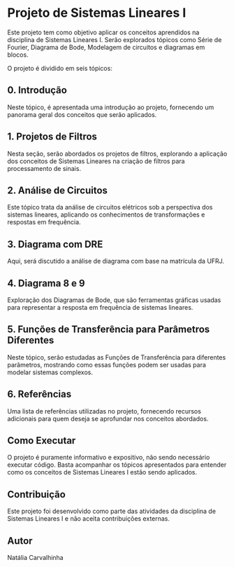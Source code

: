 # Projeto de Sistemas Lineares I

Este projeto tem como objetivo aplicar os conceitos aprendidos na disciplina de Sistemas Lineares I. Serão explorados tópicos como Série de Fourier, Diagrama de Bode, Modelagem de circuitos e diagramas em blocos.

O projeto é dividido em seis tópicos:

## 0. Introdução
Neste tópico, é apresentada uma introdução ao projeto, fornecendo um panorama geral dos conceitos que serão aplicados.

## 1. Projetos de Filtros
Nesta seção, serão abordados os projetos de filtros, explorando a aplicação dos conceitos de Sistemas Lineares na criação de filtros para processamento de sinais.

## 2. Análise de Circuitos
Este tópico trata da análise de circuitos elétricos sob a perspectiva dos sistemas lineares, aplicando os conhecimentos de transformações e respostas em frequência.

## 3. Diagrama com DRE
Aqui, será discutido a análise de diagrama com base na matrícula da UFRJ.

## 4. Diagrama 8 e 9
Exploração dos Diagramas de Bode, que são ferramentas gráficas usadas para representar a resposta em frequência de sistemas lineares.

## 5. Funções de Transferência para Parâmetros Diferentes
Neste tópico, serão estudadas as Funções de Transferência para diferentes parâmetros, mostrando como essas funções podem ser usadas para modelar sistemas complexos.

## 6. Referências
Uma lista de referências utilizadas no projeto, fornecendo recursos adicionais para quem deseja se aprofundar nos conceitos abordados.

## Como Executar

O projeto é puramente informativo e expositivo, não sendo necessário executar código. Basta acompanhar os tópicos apresentados para entender como os conceitos de Sistemas Lineares I estão sendo aplicados.

## Contribuição

Este projeto foi desenvolvido como parte das atividades da disciplina de Sistemas Lineares I e não aceita contribuições externas.

## Autor

Natália Carvalhinha